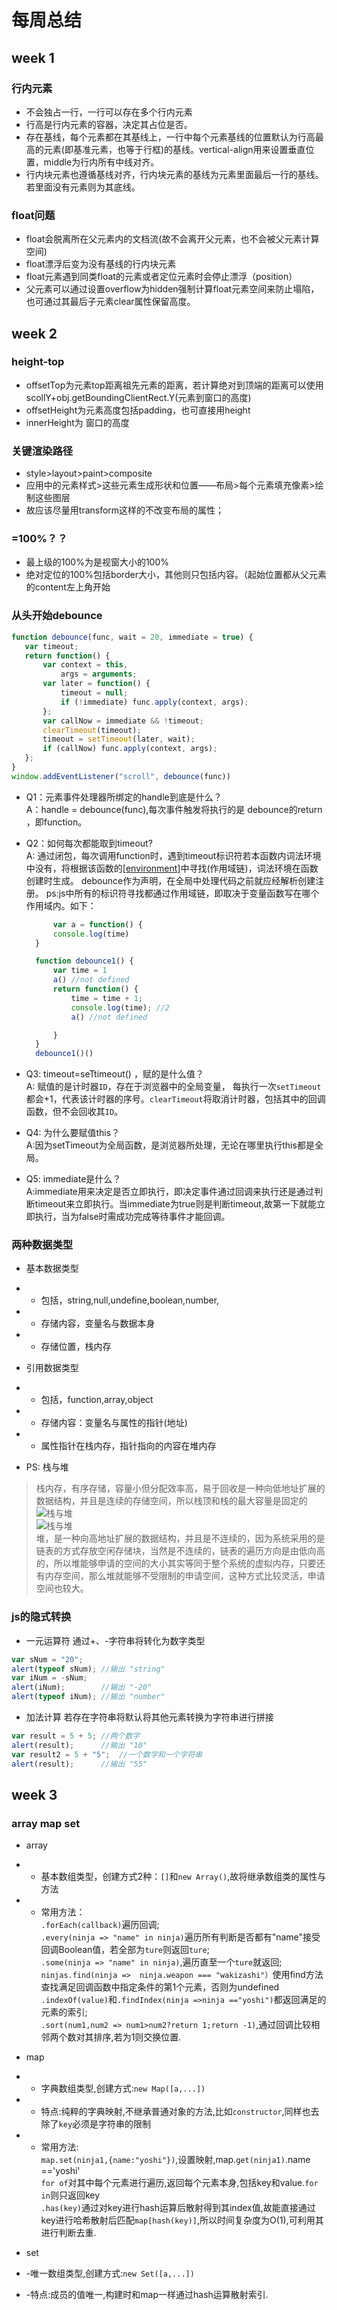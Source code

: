 # 每周总结

## week 1

### 行内元素

- 不会独占一行，一行可以存在多个行内元素
- 行高是行内元素的容器，决定其占位是否。
- 存在基线，每个元素都在其基线上，一行中每个元素基线的位置默认为行高最高的元素(即基准元素，也等于行框)的基线。vertical-align用来设置垂直位置，middle为行内所有中线对齐。
- 行内块元素也遵循基线对齐，行内块元素的基线为元素里面最后一行的基线。若里面没有元素则为其底线。

### float问题

- float会脱离所在父元素内的文档流(故不会离开父元素，也不会被父元素计算空间)
- float漂浮后变为没有基线的行内块元素
- float元素遇到同类float的元素或者定位元素时会停止漂浮（position）
- 父元素可以通过设置overflow为hidden强制计算float元素空间来防止塌陷，也可通过其最后子元素clear属性保留高度。

## week 2

### height-top

- offsetTop为元素top距离祖先元素的距离，若计算绝对到顶端的距离可以使用scollY+obj.getBoundingClientRect.Y(元素到窗口的高度)
- offsetHeight为元素高度包括padding，也可直接用height
- innerHeight为 窗口的高度

### 关键渲染路径

- style>layout>paint>composite
- 应用中的元素样式>这些元素生成形状和位置——布局>每个元素填充像素>绘制这些图层
- 故应该尽量用transform这样的不改变布局的属性；

### =100%？？

- 最上级的100%为是视窗大小的100%
- 绝对定位的100%包括border大小，其他则只包括内容。（起始位置都从父元素的content左上角开始

### 从头开始debounce

 ```js
function debounce(func, wait = 20, immediate = true) {
    var timeout;
    return function() {
        var context = this,
            args = arguments;
        var later = function() {
            timeout = null;
            if (!immediate) func.apply(context, args);
        };
        var callNow = immediate && !timeout;
        clearTimeout(timeout);
        timeout = setTimeout(later, wait);
        if (callNow) func.apply(context, args);
    };
}
window.addEventListener("scroll", debounce(func))
 ```

- Q1：元素事件处理器所绑定的handle到底是什么？  
  A：handle = debounce(func),每次事件触发将执行的是 debounce的return ，即function。

- Q2：如何每次都能取到timeout?  
  A: 通过闭包，每次调用function时，遇到timeout标识符若本函数内词法环境中没有，将根据该函数的[[environment]](函数自身注册时的词法环境)中寻找(作用域链)，词法环境在函数创建时生成。 debounce作为声明，在全局中处理代码之前就应经解析创建注册。
  ps:js中所有的标识符寻找都通过作用域链，即取决于变量函数写在哪个作用域内。如下：

  ```javascript
        var a = function() {
        console.log(time)
    }

    function debounce1() {
        var time = 1
        a() //not defined
        return function() {
            time = time + 1;
            console.log(time); //2
            a() //not defined

        }
    }
    debounce1()()
  ```

- Q3: timeout=seTtimeout() ，赋的是什么值？  
  A: 赋值的是计时器`ID`，存在于浏览器中的全局变量， 每执行一次`setTimeout`都会+1，代表该计时器的序号。`clearTimeout`将取消计时器，包括其中的回调函数，但不会回收其`ID`。

- Q4: 为什么要赋值this？  
  A:因为setTimeout为全局函数，是浏览器所处理，无论在哪里执行this都是全局。

- Q5: immediate是什么？  
  A:immediate用来决定是否立即执行，即决定事件通过回调来执行还是通过判断timeout来立即执行。当immediate为true则是判断timeout,故第一下就能立即执行，当为false时需成功完成等待事件才能回调。
  
### 两种数据类型

- 基本数据类型
- - 包括，string,null,undefine,boolean,number,
- - 存储内容，变量名与数据本身
- - 存储位置，栈内存

- 引用数据类型
- - 包括，function,array,object
- - 存储内容：变量名与属性的指针(地址)
- - 属性指针在栈内存，指针指向的内容在堆内存

- PS: 栈与堆

 >栈内存，有序存储，容量小但分配效率高，易于回收是一种向低地址扩展的数据结构，并且是连续的存储空间，所以栈顶和栈的最大容量是固定的  
![栈与堆](https://ss0.bdstatic.com/70cFuHSh_Q1YnxGkpoWK1HF6hhy/it/u=3785498651,2265829815&fm=26&gp=0.jpg)  
![栈与堆](https://ss0.bdstatic.com/70cFuHSh_Q1YnxGkpoWK1HF6hhy/it/u=6185001,4201650577&fm=26&gp=0.jpg)  
堆，是一种向高地址扩展的数据结构，并且是不连续的，因为系统采用的是链表的方式存放空闲存储块，当然是不连续的，链表的遍历方向是由低向高的，所以堆能够申请的空间的大小其实等同于整个系统的虚拟内存，只要还有内存空间，那么堆就能够不受限制的申请空间，这种方式比较灵活，申请空间也较大。

### js的隐式转换

- 一元运算符  通过+、-字符串将转化为数字类型

```js
var sNum = "20";
alert(typeof sNum); //输出 "string"
var iNum = -sNum;
alert(iNum);        //输出 "-20"
alert(typeof iNum); //输出 "number"
```

- 加法计算
若存在字符串将默认将其他元素转换为字符串进行拼接

```js
var result = 5 + 5; //两个数字
alert(result);      //输出 "10"
var result2 = 5 + "5";  //一个数字和一个字符串
alert(result);      //输出 "55"
```

## week 3

### array map set

- array  
- - 基本数组类型，创建方式2种：`[]`和`new Array()`,故将继承数组类的属性与方法
- - 常用方法：  
`.forEach(callback)`遍历回调;  
`.every(ninja => "name" in ninja)`遍历所有判断是否都有"name"接受回调Boolean值，若全部为`ture`则返回`ture`;  
`.some(ninja => "name" in ninja)`,遍历直至一个`ture`就返回;  
`ninjas.find(ninja =>  ninja.weapon === "wakizashi"）`使用find方法查找满足回调函数中指定条件的第1个元素，否则为undefined  
`.indexOf(value)`和`.findIndex(ninja =>ninja =="yoshi")`都返回满足的元素的索引;  
`.sort(num1,num2 => num1>num2?return 1;return -1)`,通过回调比较相邻两个数对其排序,若为1则交换位置.

- map
- - 字典数组类型,创建方式:`new Map([a,...])`
- - 特点:纯粹的字典映射,不继承普通对象的方法,比如`constructor`,同样也去除了`key`必须是字符串的限制
- - 常用方法:  
`map.set(ninja1,{name:"yoshi"})`,设置映射,map.`get(ninja1)`.name =='yoshi'  
`for of`对其中每个元素进行遍历,返回每个元素本身,包括key和value.`for in`则只返回key  
`.has(key)`通过对key进行hash运算后散射得到其index值,故能直接通过key进行哈希散射后匹配`map[hash(key)]`,所以时间复杂度为O(1),可利用其进行判断去重.

- set
- -唯一数组类型,创建方式:`new Set([a,...])`
- -特点:成员的值唯一,构建时和map一样通过hash运算散射索引.
